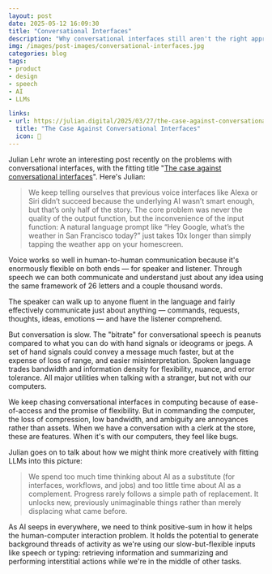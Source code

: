 ```yaml
---
layout: post
date: 2025-05-12 16:09:30
title: "Conversational Interfaces"
description: "Why conversational interfaces still aren't the right approach for human-computer interaction."
img: /images/post-images/conversational-interfaces.jpg
categories: blog
tags:
- product
- design
- speech
- AI
- LLMs

links:
- url: https://julian.digital/2025/03/27/the-case-against-conversational-interfaces/
  title: "The Case Against Conversational Interfaces"
  icon: 💬
---
```


Julian Lehr wrote an interesting post recently on the problems with conversational interfaces, with the fitting title "[The case against conversational
interfaces](https://julian.digital/2025/03/27/the-case-against-conversational-interfaces/ "The case against conversational interfaces")". Here's Julian:

> We keep telling ourselves that previous voice interfaces like Alexa or Siri didn’t succeed because the underlying AI wasn’t smart enough, but that’s only half of the story. The core problem was never the quality of the output function, but the inconvenience of the input function: A natural language prompt like “Hey Google, what’s the weather in San Francisco today?” just takes 10x longer than simply tapping the weather app on your homescreen.

Voice works so well in human-to-human communication because it's enormously flexible on both ends — for speaker and listener. Through speech we can both communicate and understand just about any idea using the same framework of 26 letters and a couple thousand words.

The speaker can walk up to anyone fluent in the language and fairly effectively communicate just about anything — commands, requests, thoughts, ideas, emotions — and have the listener comprehend.

But conversation is slow. The "bitrate" for conversational speech is peanuts compared to what you can do with hand signals or ideograms or jpegs. A set of hand signals could convey a message much faster, but at the expense of loss of range, and easier misinterpretation. Spoken language trades bandwidth and information density for flexibility, nuance, and error tolerance. All major utilities when talking with a stranger, but not with our computers.

We keep chasing conversational interfaces in computing because of ease-of-access and the promise of flexibility. But in commanding the computer, the
loss of compression, low bandwidth, and ambiguity are annoyances rather than assets. When we have a conversation with a clerk at the store, these are
features. When it's with our computers, they feel like bugs.

Julian goes on to talk about how we might think more creatively with fitting LLMs into this picture:

> We spend too much time thinking about AI as a substitute (for interfaces, workflows, and jobs) and too little time about AI as a complement. Progress rarely follows a simple path of replacement. It unlocks new, previously unimaginable things rather than merely displacing what came before.

As AI seeps in everywhere, we need to think positive-sum in how it helps the human-computer interaction problem. It holds the potential to generate
background threads of activity as we're using our slow-but-flexible inputs like speech or typing: retrieving information and summarizing and
performing interstitial actions while we're in the middle of other tasks.
